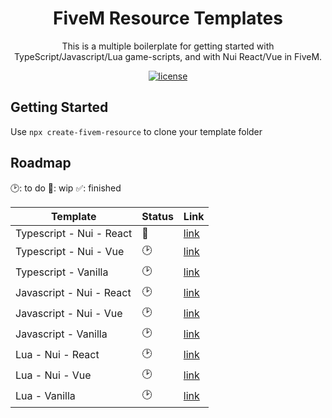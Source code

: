 <h1 align="center">FiveM Resource Templates</h1>

<div align="center">
This is a multiple boilerplate for getting started with TypeScript/Javascript/Lua game-scripts, and with Nui React/Vue in FiveM.
</div>

<div align="center">

[![license](https://img.shields.io/badge/license-MIT-blue.svg)]()

</div>

## Getting Started

Use `npx create-fivem-resource` to clone your template folder

## Roadmap

🕑: to do
🚧: wip
✅: finished

| Template                 | Status | Link                                                                                               |
| ------------------------ | ------ | -------------------------------------------------------------------------------------------------- |
| Typescript - Nui - React | 🚧     | [link](https://github.com/JustinMartinDev/fivem-resource-templates/tree/main/typescript/nui/react) |
| Typescript - Nui - Vue   | 🕑     | [link](https://github.com/JustinMartinDev/fivem-resource-templates/tree/main/typescript/nui/vue)   |
| Typescript - Vanilla     | 🕑     | [link](https://github.com/JustinMartinDev/fivem-resource-templates/tree/main/typescript/vanilla)   |
| Javascript - Nui - React | 🕑     | [link](https://github.com/JustinMartinDev/fivem-resource-templates/tree/main/javascript/nui/react) |
| Javascript - Nui - Vue   | 🕑     | [link](https://github.com/JustinMartinDev/fivem-resource-templates/tree/main/javascript/nui/vue)   |
| Javascript - Vanilla     | 🕑     | [link](https://github.com/JustinMartinDev/fivem-resource-templates/tree/main/javascript/vanilla)   |
| Lua - Nui - React        | 🕑     | [link](https://github.com/JustinMartinDev/fivem-resource-templates/tree/main/lua/nui/react)        |
| Lua - Nui - Vue          | 🕑     | [link](https://github.com/JustinMartinDev/fivem-resource-templates/tree/main/lua/nui/vue)          |
| Lua - Vanilla            | 🕑     | [link](https://github.com/JustinMartinDev/fivem-resource-templates/tree/main/lua/vanilla)          |
